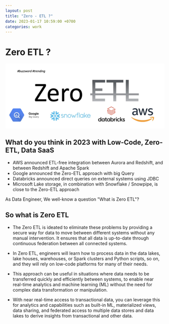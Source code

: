 ```yaml
---
layout: post
title: "Zero - ETL ?"
date: 2023-01-17 10:59:00 +0700
categories: work
---
```


# Zero ETL ?

![alt text](/images/post/zero-etl.png "Zero ETL")

## What do you think in 2023 with Low-Code, Zero-ETL, Data SaaS

- AWS announced ETL-free integration between Aurora and Redshift, and between Redshift and Apache Spark
- Google announced the Zero-ETL approach with big Query
- Databricks announced direct queries on external systems using JDBC
- Microsoft Lake storage, in combination with Snowflake / Snowpipe, is close to the Zero-ETL approach

As Data Engineer, We well-know a question "What is Zero ETL"?

## So what is Zero ETL

- The Zero ETL is ideated to eliminate these problems by providing a secure way for data to move between different systems without any manual intervention. It ensures that all data is up-to-date through continuous federation between all connected systems.
- In Zero ETL, engineers will learn how to process data in the data lakes, lake houses, warehouses, or Spark clusters and Python scripts, so on, and they will rely on low-code platforms for many of their needs.
- This approach can be useful in situations where data needs to be transferred quickly and efficiently between systems, to enable near real-time analytics and machine learning (ML) without the need for complex data transformation or manipulation.

- With near real-time access to transactional data, you can leverage this for analytics and capabilities such as built-in ML, materialized views, data sharing, and federated access to multiple data stores and data lakes to derive insights from transactional and other data.
